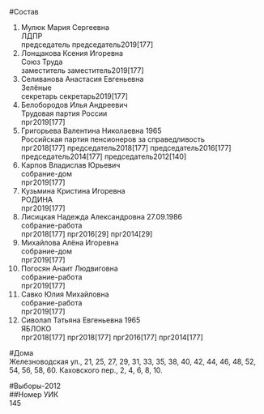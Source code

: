 #Состав  
1. Мулюк Мария Сергеевна  
    ЛДПР  
    председатель председатель2019[177]  
2. Лонщакова Ксения Игоревна  
    Союз Труда  
    заместитель заместитель2019[177]  
3. Селиванова Анастасия Евгеньевна  
    Зелёные  
    секретарь секретарь2019[177]  
4. Белобородов Илья Андреевич  
    Трудовая партия России  
    прг2019[177]  
5. Григорьева Валентина Николаевна 1965  
    Российская партия пенсионеров за справедливость  
    прг2018[177] председатель2018[177] председатель2016[177] председатель2014[177] председатель2012[140]  
6. Карпов Владислав Юрьевич  
    собрание-дом  
    прг2019[177]  
7. Кузьмина Кристина Игоревна  
    РОДИНА  
    прг2019[177]  
8. Лисицкая Надежда Александровна 27.09.1986  
    собрание-работа  
    прг2018[177] прг2016[29] прг2014[29]  
9. Михайлова Алёна Игоревна  
    собрание-дом  
    прг2019[177]  
10. Погосян Анаит Людвиговна  
    собрание-работа  
    прг2019[177]  
11. Савко Юлия Михайловна  
    собрание-работа  
    прг2019[177]  
12. Сиволап Татьяна Евгеньевна 1965  
    ЯБЛОКО  
    прг2018[177] прг2018[177] прг2016[177] прг2014[177]  

#Дома  
Железноводская ул.,     21, 25, 27, 29, 31, 33, 35, 38, 40, 42, 44, 46, 48, 52, 54, 56, 58, 60. Каховского пер.,     2, 4, 6, 8, 10.  
  
#Выборы-2012  
##Номер УИК  
145  
